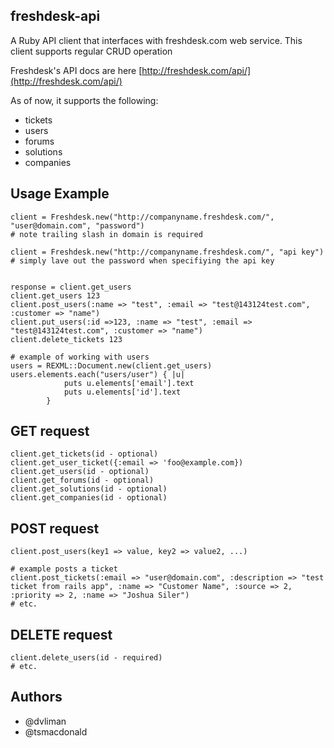 ## freshdesk-api ##
A Ruby API client that interfaces with freshdesk.com web service. This client supports regular CRUD operation 

Freshdesk's API docs are here [http://freshdesk.com/api/](http://freshdesk.com/api/)

As of now, it supports the following: 

  - tickets
  - users
  - forums
  - solutions
  - companies

## Usage Example ##

```
client = Freshdesk.new("http://companyname.freshdesk.com/", "user@domain.com", "password")  
# note trailing slash in domain is required

client = Freshdesk.new("http://companyname.freshdesk.com/", "api key")
# simply lave out the password when specifiying the api key


response = client.get_users  
client.get_users 123  
client.post_users(:name => "test", :email => "test@143124test.com", :customer => "name")  
client.put_users(:id =>123, :name => "test", :email => "test@143124test.com", :customer => "name")  
client.delete_tickets 123  

# example of working with users
users = REXML::Document.new(client.get_users)
users.elements.each("users/user") { |u|
			puts u.elements['email'].text
			puts u.elements['id'].text
		}

```

## GET request ##

```
client.get_tickets(id - optional)
client.get_user_ticket({:email => 'foo@example.com})
client.get_users(id - optional)
client.get_forums(id - optional)
client.get_solutions(id - optional)
client.get_companies(id - optional)
```

## POST request ##

```
client.post_users(key1 => value, key2 => value2, ...)

# example posts a ticket
client.post_tickets(:email => "user@domain.com", :description => "test ticket from rails app", :name => "Customer Name", :source => 2, :priority => 2, :name => "Joshua Siler")
# etc.
```

## DELETE request ##

```
client.delete_users(id - required)
# etc.
```

## Authors ##
- @dvliman
- @tsmacdonald




